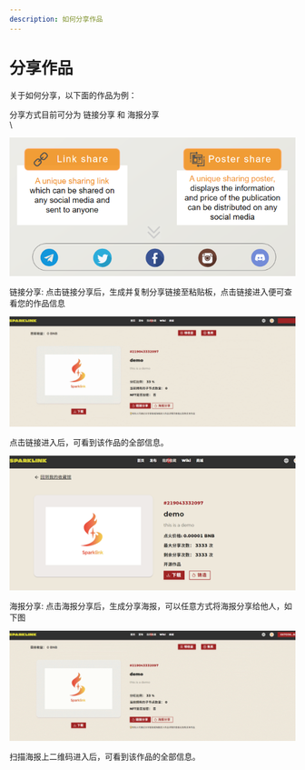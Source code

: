 ```yaml
---
description: 如何分享作品
---
```


# 分享作品

关于如何分享，以下面的作品为例：&#x20;

分享方式目前可分为 链接分享 和 海报分享\
\


![](<../.gitbook/assets/image (5).png>)

链接分享: 点击链接分享后，生成并复制分享链接至粘贴板，点击链接进入便可查看您的作品信息

![](../.gitbook/assets/Picture8.gif)

点击链接进入后，可看到该作品的全部信息。

![](../.gitbook/assets/Picture9.png)

海报分享: 点击海报分享后，生成分享海报，可以任意方式将海报分享给他人，如下图

![](../.gitbook/assets/Picture10.gif)

扫描海报上二维码进入后，可看到该作品的全部信息。
